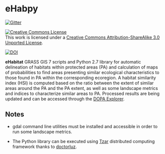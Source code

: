 eHabpy
============

[![Gitter](https://badges.gitter.im/Join%20Chat.svg)](https://gitter.im/javimarlop/eHabpy?utm_source=badge&utm_medium=badge&utm_campaign=pr-badge&utm_content=badge)

<a rel="license" href="http://creativecommons.org/licenses/by-sa/3.0/deed.en_US"><img alt="Creative Commons License" style="border-width:0" src="http://i.creativecommons.org/l/by-sa/3.0/88x31.png" /></a><br />This work is licensed under a <a rel="license" href="http://creativecommons.org/licenses/by-sa/3.0/deed.en_US">Creative Commons Attribution-ShareAlike 3.0 Unported License</a>.

[![DOI](https://zenodo.org/badge/4755/javimarlop/eHabpy.png)](http://dx.doi.org/10.5281/zenodo.10612)


**eHabitat** GRASS GIS 7 scripts and Python 2.7 library for automatic delineation of habitats within protected areas (PA) and calculation of maps of probabilities to find areas presenting similar ecological characteristics to those found in PA within the corresponding ecoregion. A habitat similarity index (HSI) is computed based on the ratio between the extent of similar areas around the PA and the PA extent, as well as some  landscape metrics and indices to characterize similar areas to PA. Processed results are being updated and can be accessed through the [DOPA Explorer](http://ehabitat-wps.jrc.ec.europa.eu/dopa_explorer/).

## Notes

* gdal command line utilities must be installed and accessible in order to run some landscape metrics.

* The Python library can be executed using [Tzar](https://tzar-framework.atlassian.net/wiki/display/TD/Tzar+documentation) distributed computing framework thanks to [doctorluz](https://github.com/doctorluz).

